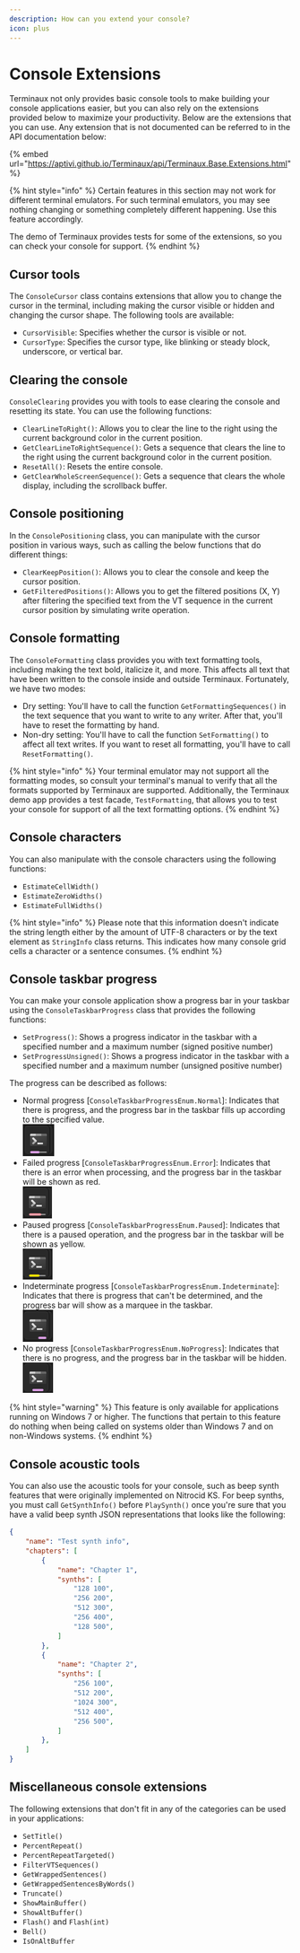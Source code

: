 ```yaml
---
description: How can you extend your console?
icon: plus
---
```


# Console Extensions

Terminaux not only provides basic console tools to make building your console applications easier, but you can also rely on the extensions provided below to maximize your productivity. Below are the extensions that you can use. Any extension that is not documented can be referred to in the API documentation below:

{% embed url="https://aptivi.github.io/Terminaux/api/Terminaux.Base.Extensions.html" %}

{% hint style="info" %}
Certain features in this section may not work for different terminal emulators. For such terminal emulators, you may see nothing changing or something completely different happening. Use this feature accordingly.

The demo of Terminaux provides tests for some of the extensions, so you can check your console for support.
{% endhint %}

## Cursor tools

The `ConsoleCursor` class contains extensions that allow you to change the cursor in the terminal, including making the cursor visible or hidden and changing the cursor shape. The following tools are available:

* `CursorVisible`: Specifies whether the cursor is visible or not.
* `CursorType`: Specifies the cursor type, like blinking or steady block, underscore, or vertical bar.

## Clearing the console

`ConsoleClearing` provides you with tools to ease clearing the console and resetting its state. You can use the following functions:

* `ClearLineToRight()`: Allows you to clear the line to the right using the current background color in the current position.
* `GetClearLineToRightSequence()`: Gets a sequence that clears the line to the right using the current background color in the current position.
* `ResetAll()`: Resets the entire console.
* `GetClearWholeScreenSequence()`: Gets a sequence that clears the whole display, including the scrollback buffer.

## Console positioning

In the `ConsolePositioning` class, you can manipulate with the cursor position in various ways, such as calling the below functions that do different things:

* `ClearKeepPosition()`: Allows you to clear the console and keep the cursor position.
* `GetFilteredPositions()`: Allows you to get the filtered positions (X, Y) after filtering the specified text from the VT sequence in the current cursor position by simulating write operation.

## Console formatting

The `ConsoleFormatting` class provides you with text formatting tools, including making the text bold, italicize it, and more. This affects all text that have been written to the console inside and outside Terminaux. Fortunately, we have two modes:

* Dry setting: You'll have to call the function `GetFormattingSequences()` in the text sequence that you want to write to any writer. After that, you'll have to reset the formatting by hand.
* Non-dry setting: You'll have to call the function `SetFormatting()` to affect all text writes. If you want to reset all formatting, you'll have to call `ResetFormatting()`.

{% hint style="info" %}
Your terminal emulator may not support all the formatting modes, so consult your terminal's manual to verify that all the formats supported by Terminaux are supported. Additionally, the Terminaux demo app provides a test facade, `TestFormatting`, that allows you to test your console for support of all the text formatting options.
{% endhint %}

## Console characters

You can also manipulate with the console characters using the following functions:

* `EstimateCellWidth()`
* `EstimateZeroWidths()`
* `EstimateFullWidths()`

{% hint style="info" %}
Please note that this information doesn't indicate the string length either by the amount of UTF-8 characters or by the text element as `StringInfo` class returns. This indicates how many console grid cells a character or a sentence consumes.
{% endhint %}

## Console taskbar progress

You can make your console application show a progress bar in your taskbar using the `ConsoleTaskbarProgress` class that provides the following functions:

* `SetProgress()`: Shows a progress indicator in the taskbar with a specified number and a maximum number (signed positive number)
* `SetProgressUnsigned()`: Shows a progress indicator in the taskbar with a specified number and a maximum number (unsigned positive number)

The progress can be described as follows:

* Normal progress \[`ConsoleTaskbarProgressEnum.Normal`]: Indicates that there is progress, and the progress bar in the taskbar fills up according to the specified value.\
  ![](<../../.gitbook/assets/image (19).png>)
* Failed progress \[`ConsoleTaskbarProgressEnum.Error`]: Indicates that there is an error when processing, and the progress bar in the taskbar will be shown as red.\
  ![](<../../.gitbook/assets/image (1) (1) (1) (1) (1) (1) (1) (1) (1) (1) (1) (1).png>)
* Paused progress \[`ConsoleTaskbarProgressEnum.Paused`]: Indicates that there is a paused operation, and the progress bar in the taskbar will be shown as yellow.\
  ![](<../../.gitbook/assets/image (2) (1) (1) (1) (1) (1) (1) (1) (1).png>)
* Indeterminate progress \[`ConsoleTaskbarProgressEnum.Indeterminate`]: Indicates that there is progress that can't be determined, and the progress bar will show as a marquee in the taskbar.\
  ![](<../../.gitbook/assets/image (3) (1) (1) (1) (1) (1).png>)
* No progress \[`ConsoleTaskbarProgressEnum.NoProgress`]: Indicates that there is no progress, and the progress bar in the taskbar will be hidden.\
  ![](<../../.gitbook/assets/image (4) (1) (1) (1) (1).png>)

{% hint style="warning" %}
This feature is only available for applications running on Windows 7 or higher. The functions that pertain to this feature do nothing when being called on systems older than Windows 7 and on non-Windows systems.
{% endhint %}

## Console acoustic tools

You can also use the acoustic tools for your console, such as beep synth features that were originally implemented on Nitrocid KS. For beep synths, you must call `GetSynthInfo()` before `PlaySynth()` once you're sure that you have a valid beep synth JSON representations that looks like the following:

```json
{
    "name": "Test synth info",
    "chapters": [
        {
            "name": "Chapter 1",
            "synths": [
                "128 100",
                "256 200",
                "512 300",
                "256 400",
                "128 500",
            ]
        },
        {
            "name": "Chapter 2",
            "synths": [
                "256 100",
                "512 200",
                "1024 300",
                "512 400",
                "256 500",
            ]
        },
    ]
}
```

## Miscellaneous console extensions

The following extensions that don't fit in any of the categories can be used in your applications:

* `SetTitle()`
* `PercentRepeat()`
* `PercentRepeatTargeted()`
* `FilterVTSequences()`
* `GetWrappedSentences()`
* `GetWrappedSentencesByWords()`
* `Truncate()`
* `ShowMainBuffer()`
* `ShowAltBuffer()`
* `Flash()` and `Flash(int)`
* `Bell()`
* `IsOnAltBuffer`
